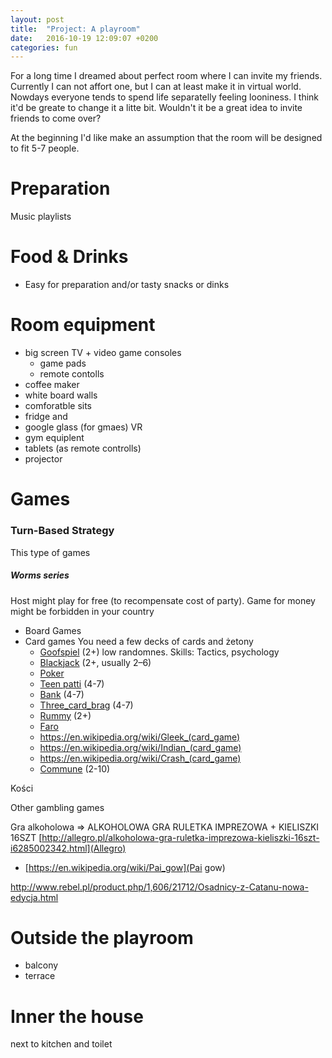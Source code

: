 ```yaml
---
layout: post
title:  "Project: A playroom"
date:   2016-10-19 12:09:07 +0200
categories: fun
---
```

For a long time I dreamed about perfect room where I can invite my friends. Currently I can not affort one, but I can at least make it in virtual world. Nowdays everyone tends to spend life separatelly feeling looniness. I think it'd be greate to change it a litte bit. Wouldn't it be a great idea to invite friends to come over?

At the beginning I'd like make an assumption that the room will be designed to fit 5-7 people.



# Preparation
Music playlists

# Food & Drinks 
* Easy for preparation and/or tasty snacks or dinks

# Room equipment
* big screen TV + video game consoles 
  * game pads 
  * remote contolls
* coffee maker 
* white board walls
* comforatble sits 
* fridge and 
* google glass (for gmaes) VR
* gym equiplent
* tablets (as remote controlls)
* projector

# Games

### Turn-Based Strategy
This type of games 
##### Worms series

Host might play for free (to recompensate cost of party). Game for money might be forbidden in your country 

* Board Games
* Card games
You need a few decks of cards and żetony
  * [Goofspiel](https://en.wikipedia.org/wiki/Goofspiel) (2+) low randomnes. Skills: Tactics, psychology
  * [Blackjack](https://en.wikipedia.org/wiki/Blackjack) (2+, usually 2–6)
  * [Poker](https://en.wikipedia.org/wiki/Poker)
  * [Teen patti](https://en.wikipedia.org/wiki/Teen_patti) 	(4-7)
  * [Bank](https://en.wikipedia.org/wiki/Bank_(card_game)) (4-7)
  * [Three_card_brag](https://en.wikipedia.org/wiki/Three_card_brag) (4-7)
  * [Rummy](https://en.wikipedia.org/wiki/Rummy) (2+)
  * [Faro](https://en.wikipedia.org/wiki/Faro_(card_game))
  * https://en.wikipedia.org/wiki/Gleek_(card_game)
  * https://en.wikipedia.org/wiki/Indian_(card_game)
  * https://en.wikipedia.org/wiki/Crash_(card_game)
  * [Commune](https://en.wikipedia.org/wiki/Commune_(card_game)) (2-10)

Kości

Other gambling games

Gra alkoholowa => ALKOHOLOWA GRA RULETKA IMPREZOWA + KIELISZKI 16SZT [http://allegro.pl/alkoholowa-gra-ruletka-imprezowa-kieliszki-16szt-i6285002342.html](Allegro)

* [https://en.wikipedia.org/wiki/Pai_gow](Pai gow)

http://www.rebel.pl/product.php/1,606/21712/Osadnicy-z-Catanu-nowa-edycja.html

# Outside the playroom
* balcony
* terrace

# Inner the house
next to kitchen and toilet
